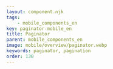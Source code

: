 ```yaml
---
layout: component.njk
tags: 
    - mobile_components_en
key: paginator-mobile_en
title: Paginator
parent: mobile_components_en
image: mobile/overview/paginator.webp
keywords: paginator, pagination
order: 130
---
```


